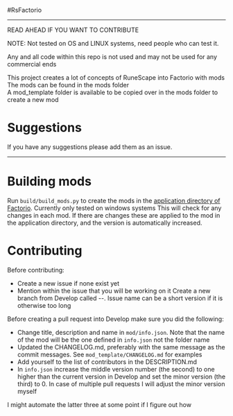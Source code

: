 #RsFactorio

-----
READ AHEAD IF YOU WANT TO CONTRIBUTE

NOTE: Not tested on OS and LINUX systems, need people who can test it.  

Any and all code within this repo is not used and may not be used for any commercial ends  

This project creates a lot of concepts of RuneScape into Factorio with mods  
The mods can be found in the mods folder  
A mod_template folder is available to be copied over in the mods folder to create a new mod  

# Suggestions

If you have any suggestions please add them as an issue. 

-----------
# Building mods
Run `build/build_mods.py` to create the mods in the [application directory of Factorio](https://wiki.factorio.com/Application_directory). Currently only tested on windows systems
This will check for any changes in each mod. If there are changes these are applied to the mod in the application directory, and the version is automatically increased.  

# Contributing
Before contributing:
* Create a new issue if none exist yet
* Mention within the issue that you will be working on it
Create a new branch from Develop called <ModName>-<Issue-name>-<Issue-number>. Issue name can be a short version if it is otherwise too long

Before creating a pull request into Develop make sure you did the following:

* Change title, description and name in `mod/info.json`. Note that the name of the mod will be the one defined in `info.json` not the folder name
* Updated the CHANGELOG.md, preferably with the same message as the commit messages. See `mod_template/CHANGELOG.md` for examples
* Add yourself to the list of contributors in the DESCRIPTION.md
* In `info.json` increase the middle version number (the second) to one higher than the current version in Develop and set the minor version (the third) to 0. In case of multiple pull requests I will adjust the minor version myself

I might automate the latter three at some point if I figure out how

